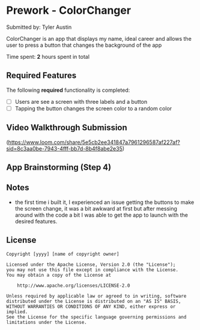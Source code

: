 # Prework - ColorChanger

Submitted by: Tyler Austin

ColorChanger is an app that displays my name, ideal career and allows the user to press a button that changes
the background of the app

Time spent: **2** hours spent in total

## Required Features

The following **required** functionality is completed:

- [ ] Users are see a screen with three labels and a button
- [ ] Tapping the button changes the screen color to a random color
 
## Video Walkthrough Submission
(https://www.loom.com/share/5e5cb2ee341847a7961296587af227af?sid=8c3aa0be-7943-4fff-bb7d-8b4f8abe2e35)

## App Brainstorming (Step 4)


## Notes

- the first time i built it, I experienced an issue getting the buttons to make the screen change, it was a bit awkward at first but after messing around with the code a bit I was able to get the app to launch with the desired features.

## License

    Copyright [yyyy] [name of copyright owner]

    Licensed under the Apache License, Version 2.0 (the "License");
    you may not use this file except in compliance with the License.
    You may obtain a copy of the License at

        http://www.apache.org/licenses/LICENSE-2.0

    Unless required by applicable law or agreed to in writing, software
    distributed under the License is distributed on an "AS IS" BASIS,
    WITHOUT WARRANTIES OR CONDITIONS OF ANY KIND, either express or implied.
    See the License for the specific language governing permissions and
    limitations under the License.
